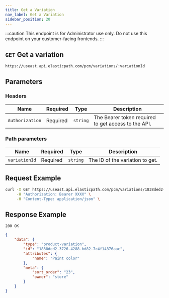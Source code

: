 ```yaml
---
title: Get a Variation
nav_label: Get a Variation
sidebar_position: 20
---
```


:::caution
This endpoint is for Administrator use only. Do not use this endpoint on your customer-facing frontends.
:::

## `GET` Get a variation

```http
https://useast.api.elasticpath.com/pcm/variations/:variationId
```

## Parameters

### Headers

| Name            | Required | Type     | Description                                         |
| --------------- | -------- | -------- | --------------------------------------------------- |
| `Authorization` | Required | `string` | The Bearer token required to get access to the API. |

### Path parameters

| Name          | Required | Type     | Description                     |
| ------------- | -------- | -------- | ------------------------------- |
| `variationId` | Required | `string` | The ID of the variation to get. |

## Request Example

```bash
curl -X GET https://useast.api.elasticpath.com/pcm/variations/1838ded2-3726-4288-bd82-7c4f14376aac \
     -H "Authorization: Bearer XXXX" \
     -H "Content-Type: application/json" \

```

## Response Example

`200 OK`

```json
{
    "data": {
        "type": "product-variation",
        "id": "1838ded2-3726-4288-bd82-7c4f14376aac",
        "attributes": {
            "name": "Paint color"
        },
        "meta": {
            "sort_order": "23",
            "owner": "store"
        }
    }
}
```
